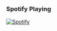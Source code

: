 ### Spotify Playing 
[![Spotify](https://geovanipossenti.vercel.app/api/spotify)](https://open.spotify.com/user/Ayamarusa)
